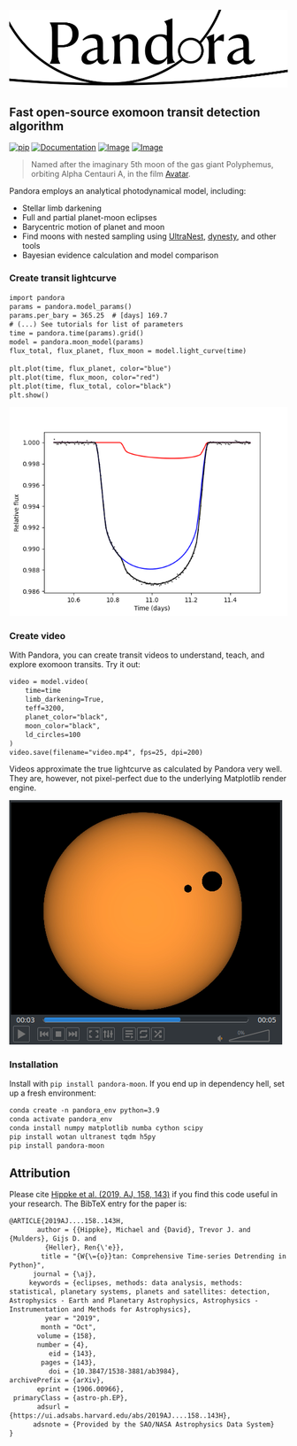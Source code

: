 ![Logo](https://github.com/hippke/Pandora/blob/main/docs/source/logo_v6.png?raw=true)
## Fast open-source exomoon transit detection algorithm

[![pip](https://img.shields.io/badge/pip-install%20pandora--moon-blue.svg)](https://pypi.org/project/wotan/)
[![Documentation](https://img.shields.io/badge/documentation-%E2%9C%93-blue.svg)](https://wotan.readthedocs.io/en/latest/index.html)
[![Image](https://img.shields.io/badge/tutorials-%E2%9C%93-blue.svg)](https://github.com/hippke/wotan/tree/master/tutorials)
[![Image](https://img.shields.io/badge/arXiv-1906.00966-blue.svg)](https://arxiv.org/abs/1906.00966)

> Named after the imaginary 5th moon of the gas giant Polyphemus, orbiting Alpha Centauri A, in the film [Avatar](https://james-camerons-avatar.fandom.com/wiki/Pandora). 

Pandora employs an analytical photodynamical model, including:
- Stellar limb darkening
- Full and partial planet-moon eclipses
- Barycentric motion of planet and moon
- Find moons with nested sampling using [UltraNest](https://github.com/JohannesBuchner/UltraNest), [dynesty](https://github.com/joshspeagle/dynesty), and other tools
- Bayesian evidence calculation and model comparison


### Create transit lightcurve
```
import pandora
params = pandora.model_params()
params.per_bary = 365.25  # [days] 169.7
# (...) See tutorials for list of parameters
time = pandora.time(params).grid()
model = pandora.moon_model(params)
flux_total, flux_planet, flux_moon = model.light_curve(time)

plt.plot(time, flux_planet, color="blue")
plt.plot(time, flux_moon, color="red")
plt.plot(time, flux_total, color="black")
plt.show()
```
![lc](https://github.com/hippke/Pandora/blob/main/docs/source/lc_image.png?raw=true)

### Create video
With Pandora, you can create transit videos to understand, teach, and explore exomoon transits. Try it out:

```
video = model.video(
    time=time
    limb_darkening=True, 
    teff=3200,
    planet_color="black",
    moon_color="black",
    ld_circles=100
)
video.save(filename="video.mp4", fps=25, dpi=200)
```
Videos approximate the true lightcurve as calculated by Pandora very well. They are, however, not pixel-perfect due to the underlying Matplotlib render engine.


![Video](https://github.com/hippke/Pandora/blob/main/docs/source/video_image.png?raw=true)

### Installation
Install with `pip install pandora-moon`. If you end up in dependency hell, set up a fresh environment:

```
conda create -n pandora_env python=3.9
conda activate pandora_env
conda install numpy matplotlib numba cython scipy
pip install wotan ultranest tqdm h5py
pip install pandora-moon
```

Attribution
----------------
Please cite [Hippke et al. (2019, AJ, 158, 143)](https://ui.adsabs.harvard.edu/abs/2019AJ....158..143H/abstract) if you find this code useful in your research. The BibTeX entry for the paper is:

```
@ARTICLE{2019AJ....158..143H,
       author = {{Hippke}, Michael and {David}, Trevor J. and {Mulders}, Gijs D. and
         {Heller}, Ren{\'e}},
        title = "{W{\={o}}tan: Comprehensive Time-series Detrending in Python}",
      journal = {\aj},
     keywords = {eclipses, methods: data analysis, methods: statistical, planetary systems, planets and satellites: detection, Astrophysics - Earth and Planetary Astrophysics, Astrophysics - Instrumentation and Methods for Astrophysics},
         year = "2019",
        month = "Oct",
       volume = {158},
       number = {4},
          eid = {143},
        pages = {143},
          doi = {10.3847/1538-3881/ab3984},
archivePrefix = {arXiv},
       eprint = {1906.00966},
 primaryClass = {astro-ph.EP},
       adsurl = {https://ui.adsabs.harvard.edu/abs/2019AJ....158..143H},
      adsnote = {Provided by the SAO/NASA Astrophysics Data System}
}


```

